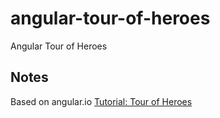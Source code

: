# angular-tour-of-heroes
Angular Tour of Heroes

## Notes
Based on angular.io [Tutorial: Tour of Heroes](https://angular.io/docs/ts/latest/tutorial/)